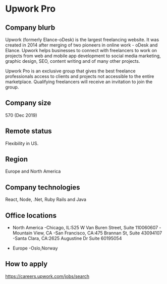 # Upwork Pro

## Company blurb

Upwork (formerly Elance-oDesk) is the largest freelancing website. It was created in 2014 after merging of two pioneers in online work - oDesk and Elance. Upwork helps businesses to connect with freelancers to work on projects from web and mobile app development to social media marketing, graphic design, SEO, content writing and of many other projects.

Upwork Pro is an exclusive group that gives the best freelance professionals access to clients and projects not accessible to the entire marketplace. Qualifying freelancers will receive an invitation to join the group.

## Company size

570 (Dec 2019)

## Remote status

Flexibility in US.

## Region

Europe and North America

## Company technologies
React, Node, .Net, Ruby Rails and Java

## Office locations

- North America
  -Chicago, IL:525 W Van Buren Street, Suite 110060607
  -Mountain View, CA
  -San Francisco, CA:475 Brannan St, Suite 43094107
  -Santa Clara, CA:2625 Augustine Dr Suite 60195054

- Europe
  -Oslo,Norway

## How to apply

https://careers.upwork.com/jobs/search
